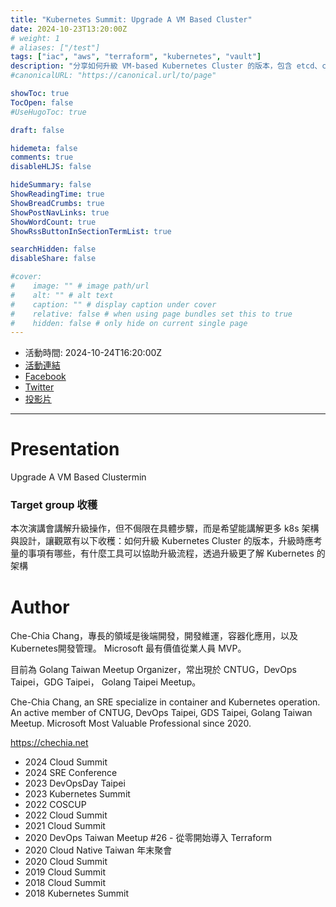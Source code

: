 ```yaml
---
title: "Kubernetes Summit: Upgrade A VM Based Cluster"
date: 2024-10-23T13:20:00Z
# weight: 1
# aliases: ["/test"]
tags: ["iac", "aws", "terraform", "kubernetes", "vault"]
description: "分享如何升級 VM-based Kubernetes Cluster 的版本，包含 etcd、control plane 與 node，從規劃到操作與檢查的完整流程。"
#canonicalURL: "https://canonical.url/to/page"

showToc: true
TocOpen: false
#UseHugoToc: true

draft: false

hidemeta: false
comments: true
disableHLJS: false

hideSummary: false
ShowReadingTime: true
ShowBreadCrumbs: true
ShowPostNavLinks: true
ShowWordCount: true
ShowRssButtonInSectionTermList: true

searchHidden: false
disableShare: false

#cover:
#    image: "" # image path/url
#    alt: "" # alt text
#    caption: "" # display caption under cover
#    relative: false # when using page bundles set this to true
#    hidden: false # only hide on current single page
---
```


- 活動時間: 2024-10-24T16:20:00Z
- [活動連結](https://k8s.ithome.com.tw/2024/session-page/3266)
- [Facebook](https://www.facebook.com/engineer.from.scratch)
- [Twitter](https://twitter.com/chechiachang)
- [投影片](../../slides/2024-10-23-upgrade-k8s-cluster)

---

# Presentation

Upgrade A VM Based Clustermin

### Target group 收穫

本次演講會講解升級操作，但不侷限在具體步驟，而是希望能講解更多 k8s 架構與設計，讓觀眾有以下收穫：如何升級 Kubernetes Cluster 的版本，升級時應考量的事項有哪些，有什麼工具可以協助升級流程，透過升級更了解 Kubernetes 的架構

# Author

Che-Chia Chang，專長的領域是後端開發，開發維運，容器化應用，以及Kubernetes開發管理。
Microsoft 最有價值從業人員 MVP。

目前為 Golang Taiwan Meetup Organizer，常出現於 CNTUG，DevOps Taipei，GDG Taipei， Golang Taipei Meetup。

Che-Chia Chang, an SRE specialize in container and Kubernetes operation. An active member of CNTUG, DevOps Taipei, GDS Taipei, Golang Taiwan Meetup.
Microsoft Most Valuable Professional since 2020.

https://chechia.net

- 2024 Cloud Summit
- 2024 SRE Conference
- 2023 DevOpsDay Taipei
- 2023 Kubernetes Summit
- 2022 COSCUP
- 2022 Cloud Summit
- 2021 Cloud Summit
- 2020 DevOps Taiwan Meetup #26 - 從零開始導入 Terraform
- 2020 Cloud Native Taiwan 年末聚會
- 2020 Cloud Summit
- 2019 Cloud Summit
- 2018 Cloud Summit
- 2018 Kubernetes Summit
